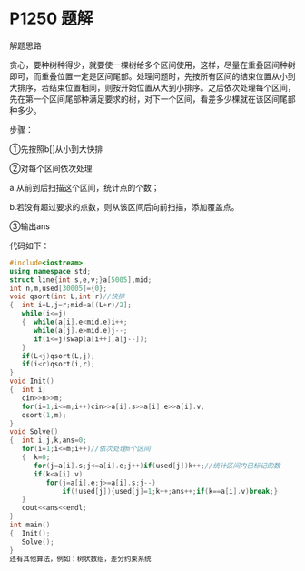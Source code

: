 # P1250 题解

解题思路

贪心，要种树种得少，就要使一棵树给多个区间使用，这样，尽量在重叠区间种树即可，而重叠位置一定是区间尾部。处理问题时，先按所有区间的结束位置从小到大排序，若结束位置相同，则按开始位置从大到小排序。之后依次处理每个区间，先在第一个区间尾部种满足要求的树，对下一个区间，看差多少棵就在该区间尾部种多少。

步骤：

①先按照b[]从小到大快排

②对每个区间依次处理

a.从前到后扫描这个区间，统计点的个数；

b.若没有超过要求的点数，则从该区间后向前扫描，添加覆盖点。

③输出ans

代码如下：

```cpp
#include<iostream>
using namespace std;
struct line{int s,e,v;}a[5005],mid;
int n,m,used[30005]={0};
void qsort(int L,int r)//快排
{  int i=L,j=r;mid=a[(L+r)/2];
   while(i<=j)
   {  while(a[i].e<mid.e)i++;
      while(a[j].e>mid.e)j--;
      if(i<=j)swap(a[i++],a[j--]);
   }
   if(L<j)qsort(L,j);
   if(i<r)qsort(i,r);
}
void Init()
{  int i;
   cin>>n>>m;
   for(i=1;i<=m;i++)cin>>a[i].s>>a[i].e>>a[i].v;
   qsort(1,m);
}
void Solve()
{  int i,j,k,ans=0;
   for(i=1;i<=m;i++)//依次处理m个区间
   {  k=0;
      for(j=a[i].s;j<=a[i].e;j++)if(used[j])k++;//统计区间内已标记的数
      if(k<a[i].v)
         for(j=a[i].e;j>=a[i].s;j--)
             if(!used[j]){used[j]=1;k++;ans++;if(k==a[i].v)break;}
   }
   cout<<ans<<endl;
}
int main()
{  Init();
   Solve();
}
还有其他算法，例如：树状数组，差分约束系统
```